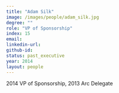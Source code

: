 ```yaml
---
title: "Adam Silk"
image: /images/people/adam_silk.jpg
degree: ""
role: "VP of Sponsorship"
index: 15
email:
linkedin-url:
github-id:
status: past_executive
year: 2014
layout: people
---
```

2014 VP of Sponsorship, 2013 Arc Delegate

